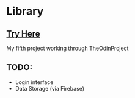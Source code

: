 # Library
## [Try Here](https://abdiyuu.github.io/library/)
My fifth project working through TheOdinProject

## TODO:
* Login interface
* Data Storage (via Firebase)
